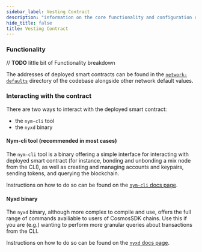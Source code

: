 ```yaml
--- 
sidebar_label: Vesting Contract 
description: "information on the core functionality and configuration of the vesting smart contract"
hide_title: false
title: Vesting Contract
---
```


### Functionality 
// **TODO** little bit of Functionality breakdown 

The addresses of deployed smart contracts can be found in the [`network-defaults`](https://github.com/nymtech/nym/blob/release/v1.1.0/common/network-defaults/src/mainnet.rs) directory of the codebase alongside other network default values.

### Interacting with the contract 
There are two ways to interact with the deployed smart contract: 
* the `nym-cli` tool
* the `nyxd` binary

#### Nym-cli tool (recommended in most cases) 
The `nym-cli` tool is a binary offering a simple interface for interacting with deployed smart contract (for instance, bonding and unbonding a mix node from the CLI), as well as creating and managing accounts and keypairs, sending tokens, and querying the blockchain. 

Instructions on how to do so can be found on the [`nym-cli` docs page](/docs/next/nym-cli).

#### Nyxd binary 
The `nyxd` binary, although more complex to compile and use, offers the full range of commands availiable to users of CosmosSDK chains. Use this if you are (e.g.) wanting to perform more granular queries about transactions from the CLI. 

Instructions on how to do so can be found on the [`nyxd` docs page](/docs/next/run-nym-nodes/nodes/rpc-node).


